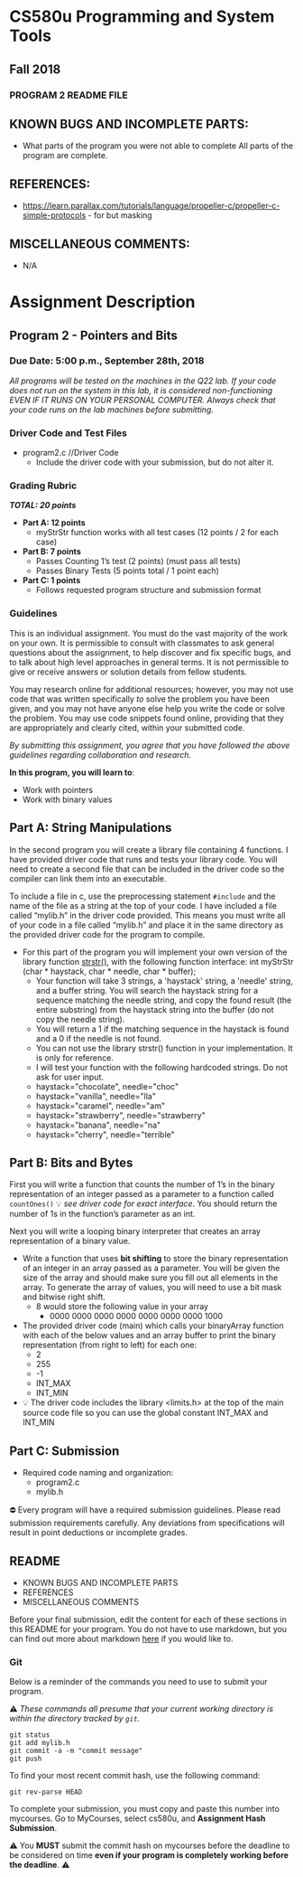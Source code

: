 # CS580u Programming and System Tools
## Fall 2018
### PROGRAM 2 README FILE

## KNOWN BUGS AND INCOMPLETE PARTS:
- What parts of the program you were not able to complete
	All parts of the program are complete.

## REFERENCES:
- https://learn.parallax.com/tutorials/language/propeller-c/propeller-c-simple-protocols - for but masking

## MISCELLANEOUS COMMENTS:
- N/A

# Assignment Description
## Program 2 - Pointers and Bits
### Due Date: 5:00 p.m., September 28th, 2018

*All programs will be tested on the machines in the Q22 lab. If your code does not run on the system in this lab, it is considered non-functioning EVEN IF IT RUNS ON YOUR PERSONAL COMPUTER. Always check that your code runs on the lab machines before submitting.*

### Driver Code and Test Files

* program2.c //Driver Code
   * Include the driver code with your submission, but do not alter it.

### Grading Rubric

**_TOTAL: 20 points_**
* **Part A: 12 points**
    * myStrStr function works with all test cases (12 points / 2 for each case)
* **Part B: 7 points**
    * Passes Counting 1’s test (2 points) (must pass all tests)
    * Passes Binary Tests (5 points total / 1 point each)
* **Part C: 1 points**
    * Follows requested program structure and submission format

### Guidelines

This is an individual assignment. You must do the vast majority of the work on your own. It is permissible to consult with classmates to ask general questions about the assignment, to help discover and fix specific bugs, and to talk about high level approaches in general terms. It is not permissible to give or receive answers or solution details from fellow students.

You may research online for additional resources; however, you may not use code that was written specifically *to* solve the problem you have been given, and you may not have anyone else help you write the code or solve the problem. You may use code snippets found online, providing that they are appropriately and clearly cited, within your submitted code.

*By submitting this assignment, you agree that you have followed the above guidelines regarding collaboration and research.*

__In this program, you will learn to__:

* Work with pointers
* Work with binary values

## Part A: String Manipulations

In the second program you will create a library file containing 4 functions. I have provided driver code that runs and tests your library code. You will need to create a second file that can be included in the driver code so the compiler can link them into an executable.

To include a file in c, use the preprocessing statement `#include` and the name of the file as a string at the top of your code. I have included a file called “mylib.h” in the driver code provided. This means you must write all of your code in a file called “mylib.h” and place it in the same directory as the provided driver code for the program to compile.

* For this part of the program you will implement your own version of the library function [strstr()](http://www.cplusplus.com/reference/cstring/strstr/), with the following function interface:
int myStrStr (char  * haystack, char * needle, char * buffer);
   * Your function will take 3 strings, a 'haystack' string, a 'needle' string, and a buffer string. You will search the haystack string for a sequence matching the needle string, and copy the found result (the entire substring) from the haystack string into the buffer (do not copy the needle string).
   * You will return a 1 if the matching sequence in the haystack is found and a 0 if the needle is not found.
   * You can not use the library strstr() function in your implementation. It is only for reference.
   * I will test your function with the following hardcoded strings. Do not ask for user input.
   * haystack="chocolate", needle="choc"
   * haystack="vanilla", needle="lla"
   * haystack="caramel", needle="am"
   * haystack="strawberry", needle="strawberry"
   * haystack="banana", needle="na"
   * haystack="cherry", needle="terrible"

## Part B: Bits and Bytes

First you will write a function that counts the number of 1’s in the binary representation of an integer passed as a parameter to a function called `countOnes()` :bulb: _see driver code for exact interface_. You should return the number of 1s in the function’s parameter as an int.

Next you will write a looping binary interpreter that creates an array representation of a binary value.
* Write a function that uses **bit shifting** to store the binary representation of an integer in an array passed as a parameter. You will be given the size of the array and should make sure you fill out all elements in the array. To generate the array of values, you will need to use a bit mask and bitwise right shift.
    * 8 would store the following value in your array
        * 0000 0000 0000 0000 0000 0000 0000 1000
* The provided driver code (main) which calls your binaryArray function with each of the below values and an array buffer to print the binary representation (from right to left) for each one:
    * 2
    * 255
    * -1
    * INT_MAX
    * INT_MIN
* :bulb: The driver code includes the library <limits.h> at the top of the main source code file so you can use the global constant INT_MAX and INT_MIN


## Part C: Submission
* Required code naming and organization:
    * program2.c
    * mylib.h

:no_entry: Every program will have a required submission guidelines. Please read submission requirements carefully. Any deviations from specifications will result in point deductions or incomplete grades.

## README

* KNOWN BUGS AND INCOMPLETE PARTS
* REFERENCES
* MISCELLANEOUS COMMENTS

Before your final submission, edit the content for each of these sections in this README for your program. You do not have to use markdown, but you can find out more about markdown [here](https://guides.github.com/features/mastering-markdown/) if you would like to.

### Git

Below is a reminder of the commands you need to use to submit your program.

:warning: *These commands all presume that your current working directory is within the directory tracked by `git`.*

```shell
git status
git add mylib.h
git commit -a -m "commit message"
git push
```

To find your most recent commit hash, use the following command:

```shell
git rev-parse HEAD
```    

To complete your submission, you must copy and paste this number into mycourses. Go to MyCourses, select cs580u, and **Assignment Hash Submission**.

:warning: You __MUST__ submit the commit hash on mycourses before the deadline to be considered on time **even if your program is completely working before the deadline**. :warning:
